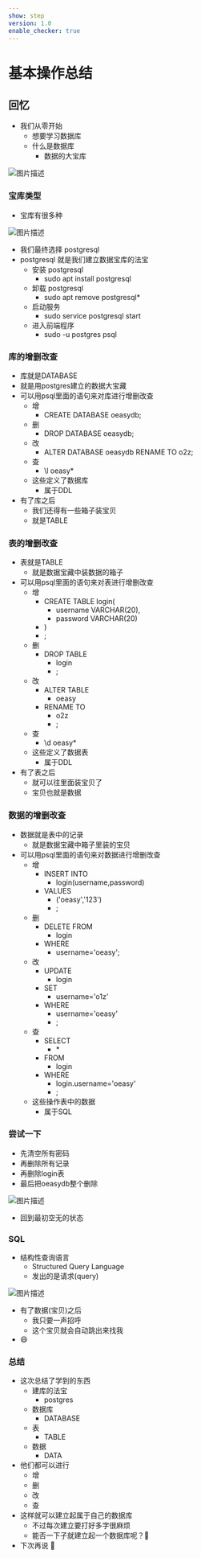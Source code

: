 ```yaml
---
show: step
version: 1.0
enable_checker: true
---
```


# 基本操作总结

## 回忆

- 我们从零开始
  - 想要学习数据库
  - 什么是数据库
    - 数据的大宝库

![图片描述](https://doc.shiyanlou.com/courses/uid1190679-20220416-1650102264659)

### 宝库类型

- 宝库有很多种

![图片描述](https://doc.shiyanlou.com/courses/uid1190679-20220416-1650102596740)

- 我们最终选择 postgresql
- postgresql 就是我们建立数据宝库的法宝
  - 安装 postgresql
    - sudo apt install postgresql
  - 卸载 postgresql
    - sudo apt remove postgresql*
  - 启动服务
    - sudo service postgresql start
  - 进入前端程序
    - sudo -u postgres psql

### 库的增删改查

- 库就是DATABASE
- 就是用postgres建立的数据大宝藏
- 可以用psql里面的语句来对库进行增删改查
  - 增
    - CREATE DATABASE oeasydb;
  - 删
    - DROP DATABASE oeasydb;
  - 改
    - ALTER DATABASE oeasydb RENAME TO o2z;
  - 查
    - \l oeasy*
  - 这些定义了数据库
    - 属于DDL
- 有了库之后
  - 我们还得有一些箱子装宝贝
  - 就是TABLE

### 表的增删改查

- 表就是TABLE
  - 就是数据宝藏中装数据的箱子
- 可以用psql里面的语句来对表进行增删改查
  - 增
    - CREATE TABLE login(
      - username VARCHAR(20),
      - password VARCHAR(20)
    - )
    - ;
  - 删
    - DROP TABLE
      - login
      - ;
  - 改
    - ALTER TABLE
      - oeasy
    - RENAME TO
      - o2z
      - ;
  - 查
    - \d oeasy*
  - 这些定义了数据表
    - 属于DDL
- 有了表之后
  - 就可以往里面装宝贝了
  - 宝贝也就是数据

### 数据的增删改查

- 数据就是表中的记录
  - 就是数据宝藏中箱子里装的宝贝
- 可以用psql里面的语句来对数据进行增删改查
  - 增
    - INSERT INTO
      - login(username,password)
    - VALUES
      - ('oeasy','123')
      - ;
  - 删
    - DELETE FROM
      - login
    - WHERE
      - username='oeasy';
  - 改
    - UPDATE
      - login
    - SET
      - username='o1z'
    - WHERE
      - username='oeasy'
      - ;
  - 查
    - SELECT
      - \*
    - FROM
      - login
    - WHERE
      - login.username='oeasy'
      - ;
  - 这些操作表中的数据
    - 属于SQL

### 尝试一下

- 先清空所有密码
- 再删除所有记录
- 再删除login表
- 最后把oeasydb整个删除

![图片描述](https://doc.shiyanlou.com/courses/uid1190679-20221210-1670677288974)

- 回到最初空无的状态

### SQL

- 结构性查询语言
	- Structured Query Language
	- 发出的是请求(query)

![图片描述](https://doc.shiyanlou.com/courses/uid1190679-20220421-1650506060674)

- 有了数据(宝贝)之后
  - 我只要一声招呼
  - 这个宝贝就会自动跳出来找我
- 😄

### 总结

- 这次总结了学到的东西
  - 建库的法宝
	- postgres
  - 数据库
	- DATABASE
  - 表
	- TABLE 
  - 数据
	- DATA
- 他们都可以进行
	- 增
	- 删
	- 改
	- 查
- 这样就可以建立起属于自己的数据库
  - 不过每次建立要打好多字很麻烦
  - 能否一下子就建立起一个数据库呢？🤔
- 下次再说 👋
